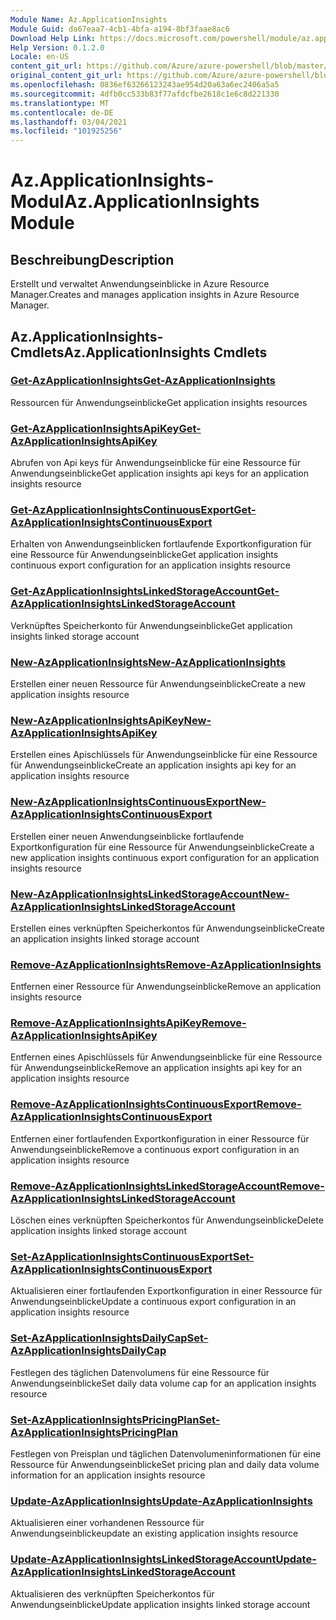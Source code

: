 ```yaml
---
Module Name: Az.ApplicationInsights
Module Guid: da67eaa7-4cb1-4bfa-a194-8bf3faae8ac6
Download Help Link: https://docs.microsoft.com/powershell/module/az.applicationinsights
Help Version: 0.1.2.0
Locale: en-US
content_git_url: https://github.com/Azure/azure-powershell/blob/master/src/ApplicationInsights/ApplicationInsights/help/Az.ApplicationInsights.md
original_content_git_url: https://github.com/Azure/azure-powershell/blob/master/src/ApplicationInsights/ApplicationInsights/help/Az.ApplicationInsights.md
ms.openlocfilehash: 0836ef63266123243ae954d20a63a6ec2406a5a5
ms.sourcegitcommit: 4dfb0cc533b83f77afdcfbe2618c1e6c8d221330
ms.translationtype: MT
ms.contentlocale: de-DE
ms.lasthandoff: 03/04/2021
ms.locfileid: "101925256"
---
```

# <span data-ttu-id="ec1dc-101">Az.ApplicationInsights-Modul</span><span class="sxs-lookup"><span data-stu-id="ec1dc-101">Az.ApplicationInsights Module</span></span>
## <span data-ttu-id="ec1dc-102">Beschreibung</span><span class="sxs-lookup"><span data-stu-id="ec1dc-102">Description</span></span>
<span data-ttu-id="ec1dc-103">Erstellt und verwaltet Anwendungseinblicke in Azure Resource Manager.</span><span class="sxs-lookup"><span data-stu-id="ec1dc-103">Creates and manages application insights in Azure Resource Manager.</span></span>

## <span data-ttu-id="ec1dc-104">Az.ApplicationInsights-Cmdlets</span><span class="sxs-lookup"><span data-stu-id="ec1dc-104">Az.ApplicationInsights Cmdlets</span></span>
### [<span data-ttu-id="ec1dc-105">Get-AzApplicationInsights</span><span class="sxs-lookup"><span data-stu-id="ec1dc-105">Get-AzApplicationInsights</span></span>](Get-AzApplicationInsights.md)
<span data-ttu-id="ec1dc-106">Ressourcen für Anwendungseinblicke</span><span class="sxs-lookup"><span data-stu-id="ec1dc-106">Get application insights resources</span></span>

### [<span data-ttu-id="ec1dc-107">Get-AzApplicationInsightsApiKey</span><span class="sxs-lookup"><span data-stu-id="ec1dc-107">Get-AzApplicationInsightsApiKey</span></span>](Get-AzApplicationInsightsApiKey.md)
<span data-ttu-id="ec1dc-108">Abrufen von Api keys für Anwendungseinblicke für eine Ressource für Anwendungseinblicke</span><span class="sxs-lookup"><span data-stu-id="ec1dc-108">Get application insights api keys for an application insights resource</span></span>

### [<span data-ttu-id="ec1dc-109">Get-AzApplicationInsightsContinuousExport</span><span class="sxs-lookup"><span data-stu-id="ec1dc-109">Get-AzApplicationInsightsContinuousExport</span></span>](Get-AzApplicationInsightsContinuousExport.md)
<span data-ttu-id="ec1dc-110">Erhalten von Anwendungseinblicken fortlaufende Exportkonfiguration für eine Ressource für Anwendungseinblicke</span><span class="sxs-lookup"><span data-stu-id="ec1dc-110">Get application insights continuous export configuration for an application insights resource</span></span>

### [<span data-ttu-id="ec1dc-111">Get-AzApplicationInsightsLinkedStorageAccount</span><span class="sxs-lookup"><span data-stu-id="ec1dc-111">Get-AzApplicationInsightsLinkedStorageAccount</span></span>](Get-AzApplicationInsightsLinkedStorageAccount.md)
<span data-ttu-id="ec1dc-112">Verknüpftes Speicherkonto für Anwendungseinblicke</span><span class="sxs-lookup"><span data-stu-id="ec1dc-112">Get application insights linked storage account</span></span>

### [<span data-ttu-id="ec1dc-113">New-AzApplicationInsights</span><span class="sxs-lookup"><span data-stu-id="ec1dc-113">New-AzApplicationInsights</span></span>](New-AzApplicationInsights.md)
<span data-ttu-id="ec1dc-114">Erstellen einer neuen Ressource für Anwendungseinblicke</span><span class="sxs-lookup"><span data-stu-id="ec1dc-114">Create a new application insights resource</span></span>

### [<span data-ttu-id="ec1dc-115">New-AzApplicationInsightsApiKey</span><span class="sxs-lookup"><span data-stu-id="ec1dc-115">New-AzApplicationInsightsApiKey</span></span>](New-AzApplicationInsightsApiKey.md)
<span data-ttu-id="ec1dc-116">Erstellen eines Apischlüssels für Anwendungseinblicke für eine Ressource für Anwendungseinblicke</span><span class="sxs-lookup"><span data-stu-id="ec1dc-116">Create an application insights api key for an application insights resource</span></span>

### [<span data-ttu-id="ec1dc-117">New-AzApplicationInsightsContinuousExport</span><span class="sxs-lookup"><span data-stu-id="ec1dc-117">New-AzApplicationInsightsContinuousExport</span></span>](New-AzApplicationInsightsContinuousExport.md)
<span data-ttu-id="ec1dc-118">Erstellen einer neuen Anwendungseinblicke fortlaufende Exportkonfiguration für eine Ressource für Anwendungseinblicke</span><span class="sxs-lookup"><span data-stu-id="ec1dc-118">Create a new application insights continuous export configuration for an application insights resource</span></span>

### [<span data-ttu-id="ec1dc-119">New-AzApplicationInsightsLinkedStorageAccount</span><span class="sxs-lookup"><span data-stu-id="ec1dc-119">New-AzApplicationInsightsLinkedStorageAccount</span></span>](New-AzApplicationInsightsLinkedStorageAccount.md)
<span data-ttu-id="ec1dc-120">Erstellen eines verknüpften Speicherkontos für Anwendungseinblicke</span><span class="sxs-lookup"><span data-stu-id="ec1dc-120">Create an application insights linked storage account</span></span>

### [<span data-ttu-id="ec1dc-121">Remove-AzApplicationInsights</span><span class="sxs-lookup"><span data-stu-id="ec1dc-121">Remove-AzApplicationInsights</span></span>](Remove-AzApplicationInsights.md)
<span data-ttu-id="ec1dc-122">Entfernen einer Ressource für Anwendungseinblicke</span><span class="sxs-lookup"><span data-stu-id="ec1dc-122">Remove an application insights resource</span></span>

### [<span data-ttu-id="ec1dc-123">Remove-AzApplicationInsightsApiKey</span><span class="sxs-lookup"><span data-stu-id="ec1dc-123">Remove-AzApplicationInsightsApiKey</span></span>](Remove-AzApplicationInsightsApiKey.md)
<span data-ttu-id="ec1dc-124">Entfernen eines Apischlüssels für Anwendungseinblicke für eine Ressource für Anwendungseinblicke</span><span class="sxs-lookup"><span data-stu-id="ec1dc-124">Remove an application insights api key for an application insights resource</span></span>

### [<span data-ttu-id="ec1dc-125">Remove-AzApplicationInsightsContinuousExport</span><span class="sxs-lookup"><span data-stu-id="ec1dc-125">Remove-AzApplicationInsightsContinuousExport</span></span>](Remove-AzApplicationInsightsContinuousExport.md)
<span data-ttu-id="ec1dc-126">Entfernen einer fortlaufenden Exportkonfiguration in einer Ressource für Anwendungseinblicke</span><span class="sxs-lookup"><span data-stu-id="ec1dc-126">Remove a continuous export configuration in an application insights resource</span></span>

### [<span data-ttu-id="ec1dc-127">Remove-AzApplicationInsightsLinkedStorageAccount</span><span class="sxs-lookup"><span data-stu-id="ec1dc-127">Remove-AzApplicationInsightsLinkedStorageAccount</span></span>](Remove-AzApplicationInsightsLinkedStorageAccount.md)
<span data-ttu-id="ec1dc-128">Löschen eines verknüpften Speicherkontos für Anwendungseinblicke</span><span class="sxs-lookup"><span data-stu-id="ec1dc-128">Delete application insights linked storage account</span></span>

### [<span data-ttu-id="ec1dc-129">Set-AzApplicationInsightsContinuousExport</span><span class="sxs-lookup"><span data-stu-id="ec1dc-129">Set-AzApplicationInsightsContinuousExport</span></span>](Set-AzApplicationInsightsContinuousExport.md)
<span data-ttu-id="ec1dc-130">Aktualisieren einer fortlaufenden Exportkonfiguration in einer Ressource für Anwendungseinblicke</span><span class="sxs-lookup"><span data-stu-id="ec1dc-130">Update a continuous export configuration in an application insights resource</span></span>

### [<span data-ttu-id="ec1dc-131">Set-AzApplicationInsightsDailyCap</span><span class="sxs-lookup"><span data-stu-id="ec1dc-131">Set-AzApplicationInsightsDailyCap</span></span>](Set-AzApplicationInsightsDailyCap.md)
<span data-ttu-id="ec1dc-132">Festlegen des täglichen Datenvolumens für eine Ressource für Anwendungseinblicke</span><span class="sxs-lookup"><span data-stu-id="ec1dc-132">Set daily data volume cap for an application insights resource</span></span>

### [<span data-ttu-id="ec1dc-133">Set-AzApplicationInsightsPricingPlan</span><span class="sxs-lookup"><span data-stu-id="ec1dc-133">Set-AzApplicationInsightsPricingPlan</span></span>](Set-AzApplicationInsightsPricingPlan.md)
<span data-ttu-id="ec1dc-134">Festlegen von Preisplan und täglichen Datenvolumeninformationen für eine Ressource für Anwendungseinblicke</span><span class="sxs-lookup"><span data-stu-id="ec1dc-134">Set pricing plan and daily data volume information for an application insights resource</span></span>

### [<span data-ttu-id="ec1dc-135">Update-AzApplicationInsights</span><span class="sxs-lookup"><span data-stu-id="ec1dc-135">Update-AzApplicationInsights</span></span>](Update-AzApplicationInsights.md)
<span data-ttu-id="ec1dc-136">Aktualisieren einer vorhandenen Ressource für Anwendungseinblicke</span><span class="sxs-lookup"><span data-stu-id="ec1dc-136">update an existing application insights resource</span></span>

### [<span data-ttu-id="ec1dc-137">Update-AzApplicationInsightsLinkedStorageAccount</span><span class="sxs-lookup"><span data-stu-id="ec1dc-137">Update-AzApplicationInsightsLinkedStorageAccount</span></span>](Update-AzApplicationInsightsLinkedStorageAccount.md)
<span data-ttu-id="ec1dc-138">Aktualisieren des verknüpften Speicherkontos für Anwendungseinblicke</span><span class="sxs-lookup"><span data-stu-id="ec1dc-138">Update application insights linked storage account</span></span>


